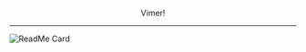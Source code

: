 <div align='center'>
  <p>Vimer!</p>
</div>

----

![![ReadMe Card](https://github-readme-stats.vercel.app/api/pin?username=TwIStOy&repo=dotvim)](https://github.com/TwIStOy/dotvim)

